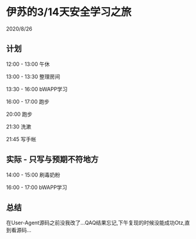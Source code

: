 # 伊苏的3/14天安全学习之旅

2020/8/26

## 计划

  12:00 - 13:00 午休

  13:00 - 13:30 整理房间

  13:30 - 16:00 bWAPP学习

  16:00 - 17:00 跑步

  20:00 跑步

  21:30 洗漱

  21:45 写手帐

## 实际 - 只写与预期不符地方

  14:00 - 15:00 刷毒奶粉

  16:00 - 17:00 bWAPP学习


## 总结

  在User-Agent源码之前没我改了...QAQ结果忘记,下午复现的时候没能成功Otz,直到看源码...
